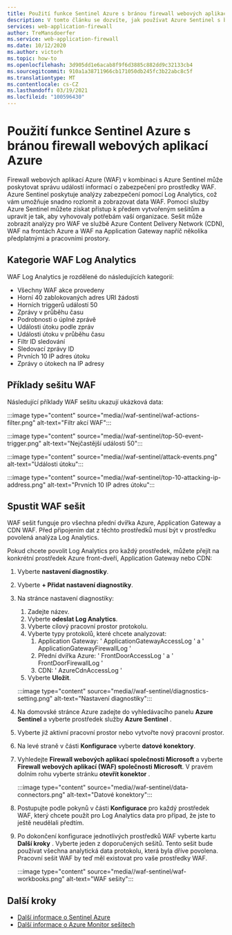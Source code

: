 ```yaml
---
title: Použití funkce Sentinel Azure s bránou firewall webových aplikací Azure
description: V tomto článku se dozvíte, jak používat Azure Sentinel s bránou firewall webových aplikací Azure (WAF).
services: web-application-firewall
author: TreMansdoerfer
ms.service: web-application-firewall
ms.date: 10/12/2020
ms.author: victorh
ms.topic: how-to
ms.openlocfilehash: 3d905dd1e6acab8f9f6d3885c882dd9c32133cb4
ms.sourcegitcommit: 910a1a38711966cb171050db245fc3b22abc8c5f
ms.translationtype: MT
ms.contentlocale: cs-CZ
ms.lasthandoff: 03/19/2021
ms.locfileid: "100596430"
---
```

# <a name="using-azure-sentinel-with-azure-web-application-firewall"></a>Použití funkce Sentinel Azure s bránou firewall webových aplikací Azure

Firewall webových aplikací Azure (WAF) v kombinaci s Azure Sentinel může poskytovat správu událostí informací o zabezpečení pro prostředky WAF. Azure Sentinel poskytuje analýzy zabezpečení pomocí Log Analytics, což vám umožňuje snadno rozlomit a zobrazovat data WAF. Pomocí služby Azure Sentinel můžete získat přístup k předem vytvořeným sešitům a upravit je tak, aby vyhovovaly potřebám vaší organizace. Sešit může zobrazit analýzy pro WAF ve službě Azure Content Delivery Network (CDN), WAF na frontách Azure a WAF na Application Gateway napříč několika předplatnými a pracovními prostory.

## <a name="waf-log-analytics-categories"></a>Kategorie WAF Log Analytics

WAF Log Analytics je rozdělené do následujících kategorií:  

- Všechny WAF akce provedeny 
- Horní 40 zablokovaných adres URI žádosti 
- Horních triggerů událostí 50  
- Zprávy v průběhu času 
- Podrobnosti o úplné zprávě 
- Události útoku podle zpráv  
- Události útoku v průběhu času 
- Filtr ID sledování 
- Sledovací zprávy ID 
- Prvních 10 IP adres útoku 
- Zprávy o útokech na IP adresy 

## <a name="waf-workbook-examples"></a>Příklady sešitu WAF

Následující příklady WAF sešitu ukazují ukázková data:

:::image type="content" source="media//waf-sentinel/waf-actions-filter.png" alt-text="Filtr akcí WAF":::

:::image type="content" source="media//waf-sentinel/top-50-event-trigger.png" alt-text="Nejčastější události 50":::

:::image type="content" source="media//waf-sentinel/attack-events.png" alt-text="Události útoku":::

:::image type="content" source="media//waf-sentinel/top-10-attacking-ip-address.png" alt-text="Prvních 10 IP adres útoku":::

## <a name="launch-a-waf-workbook"></a>Spustit WAF sešit

WAF sešit funguje pro všechna přední dvířka Azure, Application Gateway a CDN WAF. Před připojením dat z těchto prostředků musí být v prostředku povolená analýza Log Analytics. 

Pokud chcete povolit Log Analytics pro každý prostředek, můžete přejít na konkrétní prostředek Azure front-dveří, Application Gateway nebo CDN:

1. Vyberte **nastavení diagnostiky**.
2. Vyberte **+ Přidat nastavení diagnostiky**. 
3. Na stránce nastavení diagnostiky:
   1. Zadejte název. 
   1. Vyberte **odeslat Log Analytics**. 
   1. Vyberte cílový pracovní prostor protokolu. 
   1. Vyberte typy protokolů, které chcete analyzovat:
      1. Application Gateway: ' ApplicationGatewayAccessLog ' a ' ApplicationGatewayFirewallLog '
      1. Přední dvířka Azure: ' FrontDoorAccessLog ' a ' FrontDoorFirewallLog '
      1. CDN: ' AzureCdnAccessLog '
   1. Vyberte **Uložit**.

   :::image type="content" source="media//waf-sentinel/diagnostics-setting.png" alt-text="Nastavení diagnostiky":::

4. Na domovské stránce Azure zadejte do vyhledávacího panelu **Azure Sentinel** a vyberte prostředek služby **Azure Sentinel** . 
2. Vyberte již aktivní pracovní prostor nebo vytvořte nový pracovní prostor. 
3. Na levé straně v části **Konfigurace** vyberte **datové konektory**.
4. Vyhledejte **Firewall webových aplikací společnosti Microsoft** a vyberte **Firewall webových aplikací (WAF) společnosti Microsoft**. V pravém dolním rohu vyberte stránku **otevřít konektor** .

   :::image type="content" source="media//waf-sentinel/data-connectors.png" alt-text="Datové konektory":::

8. Postupujte podle pokynů v části **Konfigurace** pro každý prostředek WAF, který chcete použít pro Log Analytics data pro případ, že jste to ještě neudělali předtím.
6. Po dokončení konfigurace jednotlivých prostředků WAF vyberte kartu **Další kroky** . Vyberte jeden z doporučených sešitů. Tento sešit bude používat všechna analytická data protokolu, která byla dříve povolena. Pracovní sešit WAF by teď měl existovat pro vaše prostředky WAF.

   :::image type="content" source="media//waf-sentinel/waf-workbooks.png" alt-text="WAF sešity":::


## <a name="next-steps"></a>Další kroky

- [Další informace o Sentinel Azure](../sentinel/overview.md)
- [Další informace o Azure Monitor sešitech](../azure-monitor/visualize/workbooks-overview.md)
